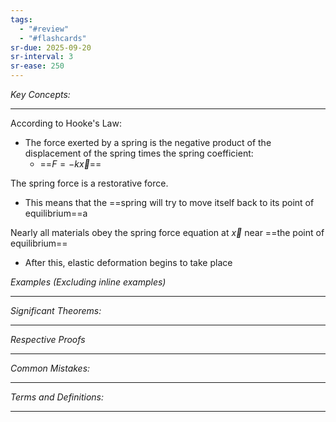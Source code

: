 ```yaml
---
tags:
  - "#review"
  - "#flashcards"
sr-due: 2025-09-20
sr-interval: 3
sr-ease: 250
---
```

*Key Concepts:*
___
According to Hooke's Law:
- The force exerted by a spring is the negative product of the displacement of the spring times the spring coefficient:
	- ==$F = -k\vec{x}$==

The spring force is a restorative force.
- This means that the ==spring will try to move itself back to its point of equilibrium==a

Nearly all materials obey the spring force equation at $\vec{x}$ near ==the point of equilibrium==
- After this, elastic deformation begins to take place


*Examples (Excluding inline examples)* 
___

*Significant Theorems:*
___

*Respective Proofs*
___

*Common Mistakes:*
___

*Terms and Definitions:*
___

